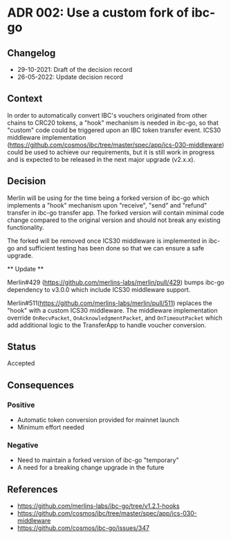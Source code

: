 # ADR 002: Use a custom fork of ibc-go

## Changelog
* 29-10-2021: Draft of the decision record
* 26-05-2022: Update decision record

## Context

In order to automatically convert IBC's vouchers originated from other chains to CRC20 tokens, a "hook" mechanism is needed in ibc-go, so that "custom" code could be triggered upon an IBC token transfer event. ICS30 middleware implementation (https://github.com/cosmos/ibc/tree/master/spec/app/ics-030-middleware) could be used to achieve our requirements, but it is still work in progress and is expected to be released in the next major upgrade (v2.x.x). 

## Decision

Merlin will be using for the time being a forked version of ibc-go which implements a "hook" mechanism upon "receive", "send" and "refund" transfer in ibc-go transfer app.
The forked version will contain minimal code change compared to the original version and should not break any existing functionality.

The forked will be removed once ICS30 middleware is implemented in ibc-go and sufficient testing has been done so that we can ensure a safe upgrade.

** Update **

Merlin#429 (https://github.com/merlins-labs/merlin/pull/429) bumps ibc-go dependency to v3.0.0 which include ICS30 middleware support.

Merlin#511(https://github.com/merlins-labs/merlin/pull/511) replaces the "hook" with a custom ICS30 middleware.
The middleware implementation override `OnRecvPacket`, `OnAcknowledgmentPacket`, and `OnTimeoutPacket` which add additional logic 
to the TransferApp to handle voucher conversion.


## Status

Accepted

## Consequences

### Positive
* Automatic token conversion provided for mainnet launch
* Minimum effort needed

### Negative
* Need to maintain a forked version of ibc-go "temporary"
* A need for a breaking change upgrade in the future

## References

* https://github.com/merlins-labs/ibc-go/tree/v1.2.1-hooks
* https://github.com/cosmos/ibc/tree/master/spec/app/ics-030-middleware
* https://github.com/cosmos/ibc-go/issues/347
  

